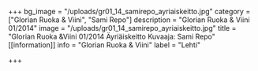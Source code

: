 +++
bg_image = "/uploads/gr01_14_samirepo_ayriaiskeitto.jpg"
category = ["Glorian Ruoka & Viini", "Sami Repo"]
description = "Glorian Ruoka & Viini 01/2014"
image = "/uploads/gr01_14_samirepo_ayriaiskeitto.jpg"
title = "Glorian Ruoka &Viini 01/2014 Äyriäiskeitto Kuvaaja: Sami Repo"
[[information]]
info = "Glorian Ruoka & Viini"
label = "Lehti"

+++

